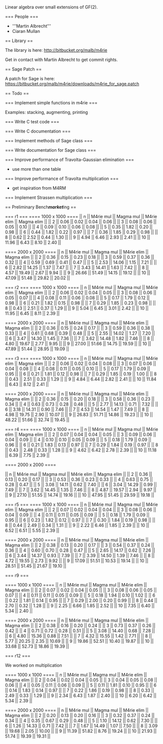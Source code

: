 Linear algebra over small extensions of GF(2).

=== People ===

 * '''Martin Albrecht'''
 * Ciaran Mullan

== Library ==

The library is here: http://bitbucket.org/malb/m4rie 

Get in contact with Martin Albrecht to get commit rights.

== Sage Patch ==

A patch for Sage is here: https://bitbucket.org/malb/m4rie/downloads/m4rie_for_sage.patch

== Todo ==

=== Implement simple functions in m4rie ===

Examples: stacking, augmenting, printing

=== Write C test code ===

=== Write C documentation ===

=== Implement methods of Sage class ===

=== Write documentation for Sage class ===

=== Improve performance of Travolta-Gaussian elimination ===

 * use more than one table

=== Improve performance of Travolta multiplication ===

 * get inspiration from M4RM

=== Implement Strassen multiplication ===

== Preliminary Bench***market***ing ==

=== r1 ===
==== 1000 x 1000 ====
||     n || M4rie mul || Magma mul || M4rie elim || Magma elim ||
||     2 ||      0.06 ||      0.02 ||       0.04 ||       0.06 ||
||     3 ||      0.08 ||      0.06 ||       0.05 ||       0.10 ||
||     4 ||      0.09 ||      0.10 ||       0.06 ||       0.08 ||
||     5 ||      0.35 ||      1.82 ||       0.20 ||       0.98 ||
||     6 ||      0.44 ||      1.82 ||       0.22 ||       0.97 ||
||     7 ||      0.36 ||      1.85 ||       0.29 ||       0.98 ||
||     8 ||      0.62 ||      2.52 ||       0.44 ||       1.30 ||
||     9 ||      4.94 ||      6.46 ||       2.93 ||       2.41 ||
||    10 ||     11.96 ||      6.43 ||       8.10 ||       2.40 ||

==== 2000 x 2000 ====
||     n || M4rie mul || Magma mul || M4rie elim || Magma elim ||
||     2 ||      0.36 ||      0.15 ||       0.23 ||       0.18 ||
||     3 ||      0.59 ||      0.37 ||       0.36 ||       0.32 ||
||     4 ||      0.59 ||      0.69 ||       0.41 ||       0.47 ||
||     5 ||      2.53 ||     14.06 ||       1.15 ||       7.21 ||
||     6 ||      2.82 ||     14.25 ||       1.37 ||       7.47 ||
||     7 ||      3.43 ||     14.41 ||       1.63 ||       7.42 ||
||     8 ||      4.57 ||     19.49 ||       2.67 ||       9.94 ||
||     9 ||     26.66 ||     51.49 ||      14.15 ||      19.12 ||
||    10 ||     47.09 ||     51.48 ||      29.82 ||      20.02 ||


=== r2 ===
==== 1000 x 1000 ====
||     n || M4rie mul || Magma mul || M4rie elim || Magma elim ||
||     2 ||      0.06 ||      0.02 ||       0.04 ||       0.05 ||
||     3 ||      0.08 ||      0.06 ||       0.05 ||       0.07 ||
||     4 ||      0.08 ||      0.11 ||       0.06 ||       0.08 ||
||     5 ||      0.17 ||      1.79 ||       0.12 ||       0.98 ||
||     6 ||      0.21 ||      1.82 ||       0.15 ||       0.98 ||
||     7 ||      0.29 ||      1.85 ||       0.23 ||       0.98 ||
||     8 ||      0.43 ||      2.51 ||       0.37 ||       1.29 ||
||     9 ||      5.04 ||      6.45 ||       3.01 ||       2.42 ||
||    10 ||     11.95 ||      6.45 ||       8.11 ||       2.39 ||

==== 2000 x 2000 ====
||     n || M4rie mul || Magma mul || M4rie elim || Magma elim ||
||     2 ||      0.36 ||      0.15 ||       0.24 ||       0.17 ||
||     3 ||      0.59 ||      0.36 ||       0.38 ||       0.33 ||
||     4 ||      0.61 ||      0.68 ||       0.39 ||       0.48 ||
||     5 ||      2.55 ||     14.02 ||       1.27 ||       7.20 ||
||     6 ||      3.47 ||     14.30 ||       1.45 ||       7.36 ||
||     7 ||      3.62 ||     14.48 ||       1.82 ||       7.46 ||
||     8 ||      4.80 ||     19.67 ||       2.77 ||       9.95 ||
||     9 ||     27.00 ||     51.66 ||      14.75 ||      19.59 ||
||    10 ||     47.89 ||     51.44 ||      28.95 ||      19.09 ||


=== r3 ===
==== 1000 x 1000 ====
||     n || M4rie mul || Magma mul || M4rie elim || Magma elim ||
||     2 ||      0.06 ||      0.02 ||       0.04 ||       0.08 ||
||     3 ||      0.07 ||      0.06 ||       0.04 ||       0.08 ||
||     4 ||      0.08 ||      0.11 ||       0.05 ||       0.10 ||
||     5 ||      0.17 ||      1.79 ||       0.09 ||       0.95 ||
||     6 ||      0.21 ||      1.81 ||       0.12 ||       0.98 ||
||     7 ||      0.29 ||      1.85 ||       0.19 ||       1.00 ||
||     8 ||      0.43 ||      2.51 ||       0.33 ||       1.29 ||
||     9 ||      4.84 ||      6.44 ||       2.82 ||       2.41 ||
||    10 ||     11.84 ||      6.43 ||       8.12 ||       2.41 ||

==== 2000 x 2000 ====
||     n || M4rie mul || Magma mul || M4rie elim || Magma elim ||
||     2 ||      0.36 ||      0.15 ||       0.20 ||       0.18 ||
||     3 ||      0.58 ||      0.36 ||       0.23 ||       0.34 ||
||     4 ||      0.63 ||      0.73 ||       0.28 ||       0.48 ||
||     5 ||      2.77 ||     14.13 ||       0.71 ||       7.32 ||
||     6 ||      3.18 ||     14.31 ||       0.90 ||       7.46 ||
||     7 ||      4.53 ||     14.54 ||       1.47 ||       7.49 ||
||     8 ||      4.98 ||     19.75 ||       2.90 ||      10.07 ||
||     9 ||     26.83 ||     51.71 ||      14.86 ||      19.23 ||
||    10 ||     48.22 ||     51.66 ||      32.74 ||      19.45 ||

=== r4 ===
==== 1000 x 1000 ====
||     n || M4rie mul || Magma mul || M4rie elim || Magma elim ||
||     2 ||      0.07 ||      0.04 ||       0.04 ||       0.05 ||
||     3 ||      0.09 ||      0.06 ||       0.04 ||       0.09 ||
||     4 ||      0.10 ||      0.10 ||       0.05 ||       0.09 ||
||     5 ||      0.18 ||      1.79 ||       0.09 ||       0.96 ||
||     6 ||      0.21 ||      1.83 ||       0.13 ||       0.97 ||
||     7 ||      0.29 ||      1.84 ||       0.19 ||       0.97 ||
||     8 ||      0.43 ||      2.48 ||       0.33 ||       1.28 ||
||     9 ||      4.62 ||      6.42 ||       2.78 ||       2.39 ||
||    10 ||     11.18 ||      6.39 ||       7.75 ||       2.39 ||

==== 2000 x 2000 ====

||     n || M4rie mul || Magma mul || M4rie elim || Magma elim ||
||     2 ||      0.36 ||      0.13 ||       0.20 ||       0.17 ||
||     3 ||      0.53 ||      0.36 ||       0.23 ||       0.33 ||
||     4 ||      0.63 ||      0.75 ||       0.28 ||       0.47 ||
||     5 ||      3.08 ||     14.11 ||       0.62 ||       7.40 ||
||     6 ||      3.04 ||     14.29 ||       0.99 ||       7.49 ||
||     7 ||      3.62 ||     14.45 ||       1.35 ||       7.46 ||
||     8 ||      4.87 ||     19.57 ||       2.94 ||       9.97 ||
||     9 ||     27.10 ||     51.55 ||      14.74 ||      19.16 ||
||    10 ||     47.95 ||     51.45 ||      29.59 ||      19.18 ||

=== r5 ===
==== 1000 x 1000 ====
||     n || M4rie mul || Magma mul || M4rie elim || Magma elim ||
||     2 ||      0.07 ||      0.02 ||       0.04 ||       0.04 ||
||     3 ||      0.08 ||      0.06 ||       0.04 ||       0.09 ||
||     4 ||      0.11 ||      0.11 ||       0.05 ||       0.09 ||
||     5 ||      0.18 ||      1.79 ||       0.09 ||       0.95 ||
||     6 ||      0.23 ||      1.82 ||       0.12 ||       0.97 ||
||     7 ||      0.30 ||      1.84 ||       0.19 ||       0.98 ||
||     8 ||      0.44 ||      2.49 ||       0.34 ||       1.31 ||
||     9 ||      2.22 ||      6.46 ||       1.85 ||       2.39 ||
||    10 ||      6.52 ||      6.51 ||       5.55 ||       2.39 ||

==== 2000 x 2000 ====
||     n || M4rie mul || Magma mul || M4rie elim || Magma elim ||
||     2 ||      0.38 ||      0.13 ||       0.20 ||       0.17 ||
||     3 ||      0.54 ||      0.37 ||       0.24 ||       0.36 ||
||     4 ||      0.60 ||      0.70 ||       0.28 ||       0.47 ||
||     5 ||      2.65 ||     14.17 ||       0.62 ||       7.26 ||
||     6 ||      3.44 ||     14.37 ||       0.93 ||       7.39 ||
||     7 ||      3.39 ||     14.50 ||       1.39 ||       7.46 ||
||     8 ||      4.72 ||     19.55 ||       2.73 ||       9.92 ||
||     9 ||     17.09 ||     51.51 ||      10.53 ||      19.14 ||
||    10 ||     28.51 ||     51.45 ||      21.67 ||      19.10 ||

=== r9 ===

==== 1000 x 1000 ====
||     n || M4rie mul || Magma mul || M4rie elim || Magma elim ||
||     2 ||      0.07 ||      0.02 ||       0.04 ||       0.05 ||
||     3 ||      0.08 ||      0.06 ||       0.05 ||       0.07 ||
||     4 ||      0.11 ||      0.11 ||       0.05 ||       0.09 ||
||     5 ||      0.18 ||      1.94 ||       0.10 ||       1.02 ||
||     6 ||      0.22 ||      1.81 ||       0.14 ||       0.95 ||
||     7 ||      0.29 ||      2.00 ||       0.20 ||       0.99 ||
||     8 ||      0.44 ||      2.70 ||       0.32 ||       1.28 ||
||     9 ||      2.25 ||      6.66 ||       1.85 ||       2.52 ||
||    10 ||      7.35 ||      6.40 ||       5.34 ||       2.40 ||


==== 2000 x 2000 ====
||     n || M4rie mul || Magma mul || M4rie elim || Magma elim ||
||     2 ||      0.38 ||      0.16 ||       0.20 ||       0.24 ||
||     3 ||      0.73 ||      0.37 ||       0.26 ||       0.42 ||
||     4 ||      0.71 ||      0.72 ||       0.28 ||       0.51 ||
||     5 ||      3.08 ||     14.40 ||       0.68 ||       7.28 ||
||     6 ||      4.80 ||     15.36 ||       0.88 ||       7.51 ||
||     7 ||      4.32 ||     15.55 ||       1.42 ||       7.71 ||
||     8 ||      5.77 ||     20.25 ||       2.35 ||      10.69 ||
||     9 ||     19.86 ||     52.51 ||      10.40 ||      19.87 ||
||    10 ||     33.68 ||     52.73 ||      18.86 ||      19.39 ||

=== r12 ===

We worked on multiplication

==== 1000 x 1000 ====
||     n || M4rie mul || Magma mul || M4rie elim || Magma elim ||
||     2 ||      0.04 ||      0.02 ||       0.04 ||       0.05 ||
||     3 ||      0.04 ||      0.05 ||       0.08 ||       0.06 ||
||     4 ||      0.05 ||      0.11 ||       0.06 ||       0.09 ||
||     5 ||      0.11 ||      1.81 ||       0.10 ||       0.95 ||
||     6 ||      0.14 ||      1.83 ||       0.14 ||       0.97 ||
||     7 ||      0.22 ||      1.86 ||       0.19 ||       0.98 ||
||     8 ||      0.33 ||      2.49 ||       0.33 ||       1.29 ||
||     9 ||      2.34 ||      6.43 ||       1.87 ||       2.40 ||
||    10 ||      6.20 ||      6.42 ||       5.34 ||       2.39 ||

==== 2000 x 2000 ====
||     n || M4rie mul || Magma mul || M4rie elim || Magma elim ||
||     2 ||      0.20 ||      0.13 ||       0.20 ||       0.16 ||
||     3 ||      0.32 ||      0.37 ||       0.24 ||       0.34 ||
||     4 ||      0.35 ||      0.67 ||       0.29 ||       0.48 ||
||     5 ||      1.10 ||     14.12 ||       0.62 ||       7.30 ||
||     6 ||      1.26 ||     14.33 ||       0.71 ||       7.42 ||
||     7 ||      1.67 ||     14.49 ||       1.07 ||       7.50 ||
||     8 ||      3.09 ||     19.68 ||       2.05 ||      10.00 ||
||     9 ||     11.39 ||     51.82 ||       8.76 ||      19.24 ||
||    10 ||     21.93 ||     51.74 ||      19.39 ||      19.31 ||
